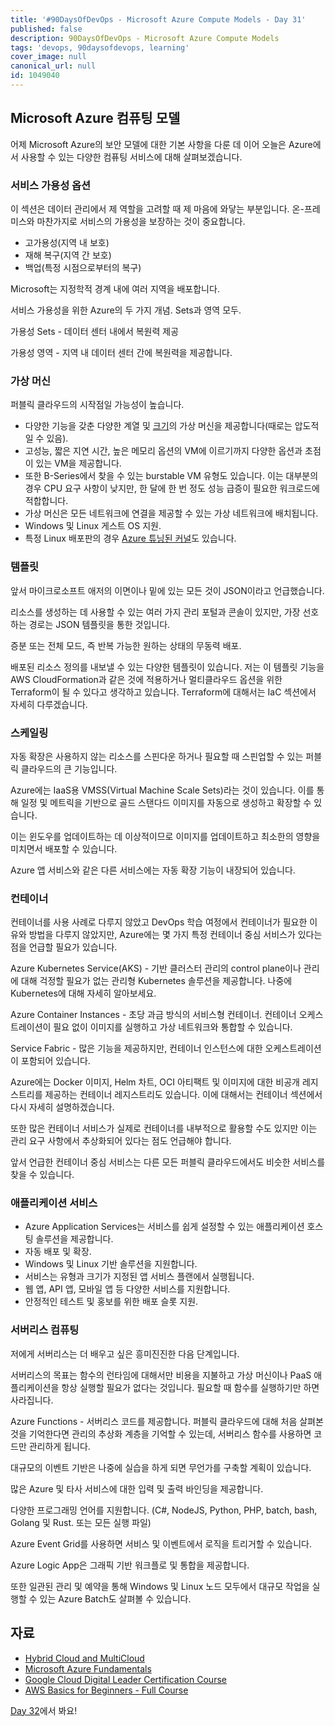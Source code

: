 ```yaml
---
title: '#90DaysOfDevOps - Microsoft Azure Compute Models - Day 31'
published: false
description: 90DaysOfDevOps - Microsoft Azure Compute Models
tags: 'devops, 90daysofdevops, learning'
cover_image: null
canonical_url: null
id: 1049040
---
```


## Microsoft Azure 컴퓨팅 모델

어제 Microsoft Azure의 보안 모델에 대한 기본 사항을 다룬 데 이어 오늘은 Azure에서 사용할 수 있는 다양한 컴퓨팅 서비스에 대해 살펴보겠습니다.

### 서비스 가용성 옵션

이 섹션은 데이터 관리에서 제 역할을 고려할 때 제 마음에 와닿는 부분입니다. 온-프레미스와 마찬가지로 서비스의 가용성을 보장하는 것이 중요합니다.

- 고가용성(지역 내 보호)
- 재해 복구(지역 간 보호)
- 백업(특정 시점으로부터의 복구)

Microsoft는 지정학적 경계 내에 여러 지역을 배포합니다.

서비스 가용성을 위한 Azure의 두 가지 개념. Sets과 영역 모두.

가용성 Sets - 데이터 센터 내에서 복원력 제공

가용성 영역 - 지역 내 데이터 센터 간에 복원력을 제공합니다.

### 가상 머신

퍼블릭 클라우드의 시작점일 가능성이 높습니다.

- 다양한 기능을 갖춘 다양한 계열 및 [크기](https://docs.microsoft.com/en-us/azure/virtual-machines/sizes)의 가상 머신을 제공합니다(때로는 압도적일 수 있음).
- 고성능, 짧은 지연 시간, 높은 메모리 옵션의 VM에 이르기까지 다양한 옵션과 초점이 있는 VM을 제공합니다.
- 또한 B-Series에서 찾을 수 있는 burstable VM 유형도 있습니다. 이는 대부분의 경우 CPU 요구 사항이 낮지만, 한 달에 한 번 정도 성능 급증이 필요한 워크로드에 적합합니다.
- 가상 머신은 모든 네트워크에 연결을 제공할 수 있는 가상 네트워크에 배치됩니다.
- Windows 및 Linux 게스트 OS 지원.
- 특정 Linux 배포판의 경우 [Azure 튜닝된 커널](https://docs.microsoft.com/en-us/azure/virtual-machines/linux/endorsed-distros#azure-tuned-kernels)도 있습니다.

### 템플릿

앞서 마이크로소프트 애저의 이면이나 밑에 있는 모든 것이 JSON이라고 언급했습니다.

리소스를 생성하는 데 사용할 수 있는 여러 가지 관리 포털과 콘솔이 있지만, 가장 선호하는 경로는 JSON 템플릿을 통한 것입니다.

증분 또는 전체 모드, 즉 반복 가능한 원하는 상태의 무동력 배포.

배포된 리소스 정의를 내보낼 수 있는 다양한 템플릿이 있습니다. 저는 이 템플릿 기능을 AWS CloudFormation과 같은 것에 적용하거나 멀티클라우드 옵션을 위한 Terraform이 될 수 있다고 생각하고 있습니다. Terraform에 대해서는 IaC 섹션에서 자세히 다루겠습니다.

### 스케일링

자동 확장은 사용하지 않는 리소스를 스핀다운 하거나 필요할 때 스핀업할 수 있는 퍼블릭 클라우드의 큰 기능입니다.

Azure에는 IaaS용 VMSS(Virtual Machine Scale Sets)라는 것이 있습니다. 이를 통해 일정 및 메트릭을 기반으로 골드 스탠다드 이미지를 자동으로 생성하고 확장할 수 있습니다.

이는 윈도우를 업데이트하는 데 이상적이므로 이미지를 업데이트하고 최소한의 영향을 미치면서 배포할 수 있습니다.

Azure 앱 서비스와 같은 다른 서비스에는 자동 확장 기능이 내장되어 있습니다.

### 컨테이너

컨테이너를 사용 사례로 다루지 않았고 DevOps 학습 여정에서 컨테이너가 필요한 이유와 방법을 다루지 않았지만, Azure에는 몇 가지 특정 컨테이너 중심 서비스가 있다는 점을 언급할 필요가 있습니다.

Azure Kubernetes Service(AKS) - 기반 클러스터 관리의 control plane이나 관리에 대해 걱정할 필요가 없는 관리형 Kubernetes 솔루션을 제공합니다. 나중에 Kubernetes에 대해 자세히 알아보세요.

Azure Container Instances - 초당 과금 방식의 서비스형 컨테이너. 컨테이너 오케스트레이션이 필요 없이 이미지를 실행하고 가상 네트워크와 통합할 수 있습니다.

Service Fabric - 많은 기능을 제공하지만, 컨테이너 인스턴스에 대한 오케스트레이션이 포함되어 있습니다.

Azure에는 Docker 이미지, Helm 차트, OCI 아티팩트 및 이미지에 대한 비공개 레지스트리를 제공하는 컨테이너 레지스트리도 있습니다. 이에 대해서는 컨테이너 섹션에서 다시 자세히 설명하겠습니다.

또한 많은 컨테이너 서비스가 실제로 컨테이너를 내부적으로 활용할 수도 있지만 이는 관리 요구 사항에서 추상화되어 있다는 점도 언급해야 합니다.

앞서 언급한 컨테이너 중심 서비스는 다른 모든 퍼블릭 클라우드에서도 비슷한 서비스를 찾을 수 있습니다.

### 애플리케이션 서비스

- Azure Application Services는 서비스를 쉽게 설정할 수 있는 애플리케이션 호스팅 솔루션을 제공합니다.
- 자동 배포 및 확장.
- Windows 및 Linux 기반 솔루션을 지원합니다.
- 서비스는 유형과 크기가 지정된 앱 서비스 플랜에서 실행됩니다.
- 웹 앱, API 앱, 모바일 앱 등 다양한 서비스를 지원합니다.
- 안정적인 테스트 및 홍보를 위한 배포 슬롯 지원.

### 서버리스 컴퓨팅

저에게 서버리스는 더 배우고 싶은 흥미진진한 다음 단계입니다.

서버리스의 목표는 함수의 런타임에 대해서만 비용을 지불하고 가상 머신이나 PaaS 애플리케이션을 항상 실행할 필요가 없다는 것입니다. 필요할 때 함수를 실행하기만 하면 사라집니다.

Azure Functions - 서버리스 코드를 제공합니다. 퍼블릭 클라우드에 대해 처음 살펴본 것을 기억한다면 관리의 추상화 계층을 기억할 수 있는데, 서버리스 함수를 사용하면 코드만 관리하게 됩니다.

대규모의 이벤트 기반은 나중에 실습을 하게 되면 무언가를 구축할 계획이 있습니다.

많은 Azure 및 타사 서비스에 대한 입력 및 출력 바인딩을 제공합니다.

다양한 프로그래밍 언어를 지원합니다. (C#, NodeJS, Python, PHP, batch, bash, Golang 및 Rust. 또는 모든 실행 파일)

Azure Event Grid를 사용하면 서비스 및 이벤트에서 로직을 트리거할 수 있습니다.

Azure Logic App은 그래픽 기반 워크플로 및 통합을 제공합니다.

또한 일관된 관리 및 예약을 통해 Windows 및 Linux 노드 모두에서 대규모 작업을 실행할 수 있는 Azure Batch도 살펴볼 수 있습니다.

## 자료

- [Hybrid Cloud and MultiCloud](https://www.youtube.com/watch?v=qkj5W98Xdvw)
- [Microsoft Azure Fundamentals](https://www.youtube.com/watch?v=NKEFWyqJ5XA&list=WL&index=130&t=12s)
- [Google Cloud Digital Leader Certification Course](https://www.youtube.com/watch?v=UGRDM86MBIQ&list=WL&index=131&t=10s)
- [AWS Basics for Beginners - Full Course](https://www.youtube.com/watch?v=ulprqHHWlng&t=5352s)

[Day 32](day32.md)에서 봐요!
